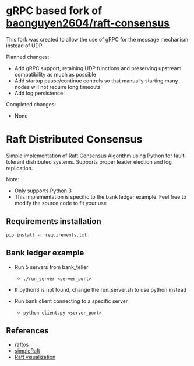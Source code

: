 # gRPC based fork of [baonguyen2604/raft-consensus](https://github.com/baonguyen2604/raft-consensus)
This fork was created to allow the use of gRPC for the message mechanism instead of UDP.

Planned changes:
- Add gRPC support, retaining UDP functions and preserving upstream compatibility as much as possible
- Add startup pause/continue controls so that manually starting many nodes will not require long timeouts
- Add log persistence

Completed changes:
 - None

# Raft Distributed Consensus
Simple implementation of [Raft Consensus Algorithm](raft.github.io) using Python for fault-tolerant distributed systems. Supports proper leader election and log replication.

Note: 
- Only supports Python 3
- This implementation is specific to the bank ledger example. Feel free to modify the source code to fit your use

## Requirements installation
`pip install -r requirements.txt`

## Bank ledger example

- Run 5 servers from bank_teller

  - `./run_server <server_port>`

- If python3 is not found, change the run_server.sh to use python instead

- Run bank client connecting to a specific server

  - `python client.py <server_port>`

## References
- [raftos](https://github.com/zhebrak/raftos)
- [simpleRaft](https://github.com/streed/simpleRaft/tree/master/simpleRaft)
- [Raft visualization](http://thesecretlivesofdata.com/raft/)
